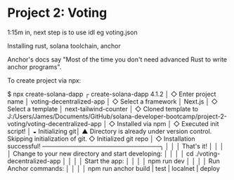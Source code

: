 # Project 2: Voting
1:15m in, next step is to use idl eg voting.json

Installing rust, solana toolchain, anchor

Anchor's docs say "Most of the time you don't need advanced Rust to write anchor programs".

To create project via npx:

$ npx create-solana-dapp
┌  create-solana-dapp 4.1.2
│
◇  Enter project name
│  voting-decentralized-app
│
◇  Select a framework
│  Next.js
│
◇  Select a template
│  next-tailwind-counter
│
◇  Cloned template to J:/Users/James/Documents/GitHub/solana-developer-bootcamp/project-2-voting/voting-decentralized-app
│
◇  Installed via npm
│
◇  Executed init script!
│
◒  Initializing git│
▲  Directory is already under version control. Skipping initialization of git.
◇  Initialized git repo
│
◇  Installation successful! ───────────────────────────╮
│                                                      │
│  That's it!                                          │
│                                                      │
│  Change to your new directory and start developing:  │
│                                                      │
│  cd ./voting-decentralized-app                       │
│                                                      │
│  Start the app:                                      │
│                                                      │
│  npm run dev                                         │
│                                                      │
│  Run Anchor commands:                                │
│                                                      │
│  npm run anchor build | test | localnet | deploy